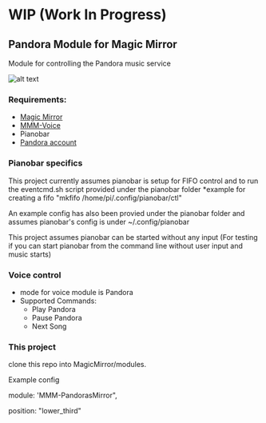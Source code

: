 # WIP (Work In Progress)

## Pandora Module for Magic Mirror

Module for controlling the Pandora music service

![alt text](https://github.com/spelinski/MMM-PandorasMirror/blob/master/images/example.png)


### Requirements:
* [Magic Mirror](https://github.com/MichMich/MagicMirror)
* [MMM-Voice](https://github.com/fewieden/MMM-voice)
* Pianobar
* [Pandora account](https://www.pandora.com/)

### Pianobar specifics
This project currently assumes pianobar is setup for FIFO control and to run the eventcmd.sh script provided under the pianobar folder
*example for creating a fifo "mkfifo /home/pi/.config/pianobar/ctl"

An example config has also been provied under the pianobar folder and assumes pianobar's config is under ~/.config/pianobar

This project assumes pianobar can be started without any input (For testing if you can start pianobar from the command line without user input and music starts)

### Voice control
* mode for voice module is Pandora
* Supported Commands:
    * Play Pandora
    * Pause Pandora
    * Next Song

### This project

clone this repo into MagicMirror/modules.

Example config

module: 'MMM-PandorasMirror",

position: "lower_third"
